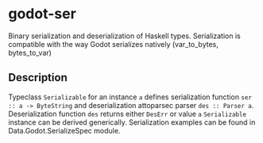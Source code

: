 # godot-ser

Binary serialization and deserialization of Haskell types.
Serialization is compatible with the way Godot serializes natively (var_to_bytes, bytes_to_var)

## Description

Typeclass `Serializable` for an instance `a` defines serialization function `ser :: a -> ByteString`
and deserialization attoparsec parser `des :: Parser a`.
Deserialization function `des` returns either `DesErr` or value `a`
`Serializable` instance can be derived generically.
Serialization examples can be found in Data.Godot.SerializeSpec module.
